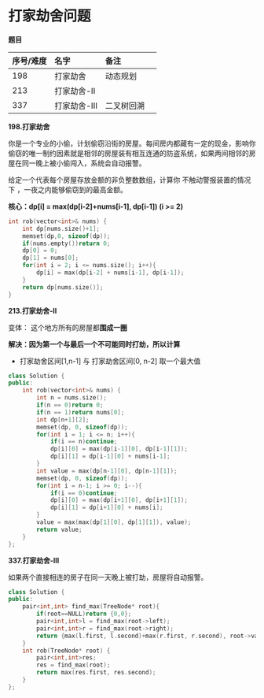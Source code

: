 # 打家劫舍问题

**题目**

| 序号/难度 | 名字 | 备注 |  |
| :--- | :--- | :--- | :--- |
| 198 | 打家劫舍 | 动态规划 |  |
| 213 | 打家劫舍-II |  |  |
| 337 | 打家劫舍-III | 二叉树回溯 |  |

**198.打家劫舍**

你是一个专业的小偷，计划偷窃沿街的房屋。每间房内都藏有一定的现金，影响你偷窃的唯一制约因素就是相邻的房屋装有相互连通的防盗系统，如果两间相邻的房屋在同一晚上被小偷闯入，系统会自动报警。

给定一个代表每个房屋存放金额的非负整数数组，计算你 不触动警报装置的情况下 ，一夜之内能够偷窃到的最高金额。

**核心：dp\[i\] = max\(dp\[i-2\]+nums\[i-1\], dp\[i-1\]\) \(i &gt;= 2\)**

```cpp
int rob(vector<int>& nums) {
    int dp[nums.size()+1];
    memset(dp,0, sizeof(dp));
    if(nums.empty())return 0;
    dp[0] = 0;
    dp[1] = nums[0];
    for(int i = 2; i <= nums.size(); i++){
        dp[i] = max(dp[i-2] + nums[i-1], dp[i-1]);
    }
    return dp[nums.size()];
}
```

**213.打家劫舍-II**

变体： 这个地方所有的房屋都**围成一圈**

**解决：因为第一个与最后一个不可能同时打劫，所以计算**

* 打家劫舍区间\[1,n-1\] 与 打家劫舍区间\[0, n-2\] 取一个最大值

```cpp
class Solution {
public:
    int rob(vector<int>& nums) {
        int n = nums.size();
        if(n == 0)return 0;
        if(n == 1)return nums[0];
        int dp[n+1][2];
        memset(dp, 0, sizeof(dp));
        for(int i = 1; i <= n; i++){
            if(i == n)continue;
            dp[i][0] = max(dp[i-1][0], dp[i-1][1]);
            dp[i][1] = dp[i-1][0] + nums[i-1];
        }
        int value = max(dp[n-1][0], dp[n-1][1]);
        memset(dp, 0, sizeof(dp));
        for(int i = n-1; i >= 0; i--){
            if(i == 0)continue;
            dp[i][0] = max(dp[i+1][0], dp[i+1][1]);
            dp[i][1] = dp[i+1][0] + nums[i];
        }
        value = max(max(dp[1][0], dp[1][1]), value);
        return value;
    }
};
```

**337.打家劫舍-III**

如果两个直接相连的房子在同一天晚上被打劫，房屋将自动报警。

```cpp
class Solution {
public:
    pair<int,int> find_max(TreeNode* root){
        if(root==NULL)return {0,0};
        pair<int,int>l = find_max(root->left);
        pair<int,int>r = find_max(root->right);
        return {max(l.first, l.second)+max(r.first, r.second), root->val+l.first+r.first};
    }
    int rob(TreeNode* root) {
        pair<int,int>res;
        res = find_max(root);
        return max(res.first, res.second);
    }
};
```

